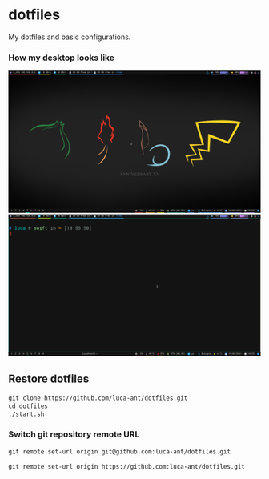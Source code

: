 # dotfiles
My dotfiles and basic configurations.

### How my desktop looks like 

<p align="center">
  <img width=512 src="https://github.com/luca-ant/dotfiles/blob/master/images/desktop.png">
  <img width=512 src="https://github.com/luca-ant/dotfiles/blob/master/images/terminal.png">
</p>

## Restore dotfiles

```
git clone https://github.com/luca-ant/dotfiles.git
cd dotfiles
./start.sh
```

### Switch git repository remote URL
```
git remote set-url origin git@github.com:luca-ant/dotfiles.git
```

```
git remote set-url origin https://github.com:luca-ant/dotfiles.git
```
